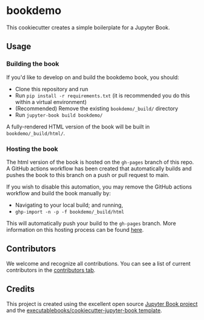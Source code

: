 # bookdemo

This cookiecutter creates a simple boilerplate for a Jupyter Book.

## Usage

### Building the book

If you'd like to develop on and build the bookdemo book, you should:

- Clone this repository and run
- Run `pip install -r requirements.txt` (it is recommended you do this within a virtual environment)
- (Recommended) Remove the existing `bookdemo/_build/` directory
- Run `jupyter-book build bookdemo/`

A fully-rendered HTML version of the book will be built in `bookdemo/_build/html/`.

### Hosting the book

The html version of the book is hosted on the `gh-pages` branch of this repo. A GitHub actions workflow has been created that automatically builds and pushes the book to this branch on a push or pull request to main.

If you wish to disable this automation, you may remove the GitHub actions workflow and build the book manually by:

- Navigating to your local build; and running,
- `ghp-import -n -p -f bookdemo/_build/html`

This will automatically push your build to the `gh-pages` branch. More information on this hosting process can be found [here](https://jupyterbook.org/publish/gh-pages.html#manually-host-your-book-with-github-pages).

## Contributors

We welcome and recognize all contributions. You can see a list of current contributors in the [contributors tab](https://github.com/giswqs/bookdemo/graphs/contributors).

## Credits

This project is created using the excellent open source [Jupyter Book project](https://jupyterbook.org/) and the [executablebooks/cookiecutter-jupyter-book template](https://github.com/executablebooks/cookiecutter-jupyter-book).
